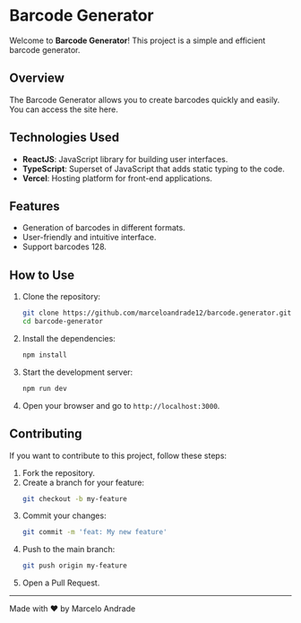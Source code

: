 # Barcode Generator

Welcome to **Barcode Generator**! This project is a simple and efficient barcode generator.

## Overview

The Barcode Generator allows you to create barcodes quickly and easily. You can access the site here.

## Technologies Used

- **ReactJS**: JavaScript library for building user interfaces.
- **TypeScript**: Superset of JavaScript that adds static typing to the code.
- **Vercel**: Hosting platform for front-end applications.

## Features

- Generation of barcodes in different formats.
- User-friendly and intuitive interface.
- Support barcodes 128.

## How to Use

1. Clone the repository:
    ```bash
    git clone https://github.com/marceloandrade12/barcode.generator.git
    cd barcode-generator
    ```

2. Install the dependencies:
    ```bash
    npm install
    ```

3. Start the development server:
    ```bash
    npm run dev
    ```

4. Open your browser and go to `http://localhost:3000`.

## Contributing

If you want to contribute to this project, follow these steps:

1. Fork the repository.
2. Create a branch for your feature:
    ```bash
    git checkout -b my-feature
    ```
3. Commit your changes:
    ```bash
    git commit -m 'feat: My new feature'
    ```
4. Push to the main branch:
    ```bash
    git push origin my-feature
    ```
5. Open a Pull Request.

---

Made with ❤️ by Marcelo Andrade
